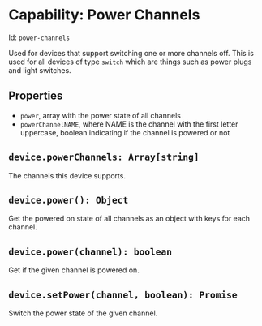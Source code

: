 # Capability: Power Channels

Id: `power-channels`

Used for devices that support switching one or more channels off. This is used
for all devices of type `switch` which are things such as power plugs and
light switches.

## Properties

* `power`, array with the power state of all channels
* `powerChannelNAME`, where NAME is the channel with the first letter uppercase, boolean indicating if the channel is powered or not

## `device.powerChannels: Array[string]`

The channels this device supports.

## `device.power(): Object`

Get the powered on state of all channels as an object with keys for each channel.

## `device.power(channel): boolean`

Get if the given channel is powered on.

## `device.setPower(channel, boolean): Promise`

Switch the power state of the given channel.

